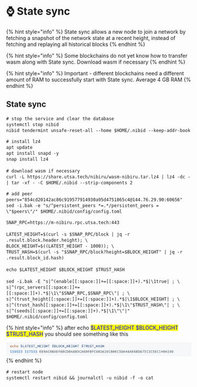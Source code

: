 # ⌚ State sync

{% hint style="info" %}
State sync allows a new node to join a network by fetching a snapshot of the network state at a recent height, instead of fetching and replaying all historical blocks
{% endhint %}

{% hint style="info" %}
Some blockchains do not yet know how to transfer wasm along with State sync. Download wasm if necessary
{% endhint %}

{% hint style="info" %}
Important - different blockchains need a different amount of RAM to successfully start with State sync. Average 4 GB RAM
{% endhint %}

## State sync

```shell
# stop the service and clear the database
systemctl stop nibid
nibid tendermint unsafe-reset-all --home $HOME/.nibid --keep-addr-book
```

```shell
# install lz4
apt update
apt install snapd -y
snap install lz4

# download wasm if necessary
curl -L https://share.utsa.tech/nibiru/wasm-nibiru.tar.lz4 | lz4 -dc - | tar -xf - -C $HOME/.nibid --strip-components 2
```

```shell
# add peer
peers="854cd20142ac86c919577914930a95d4751865c4@144.76.29.90:60656"
sed -i.bak -e "s/^persistent_peers *=.*/persistent_peers = \"$peers\"/" $HOME/.nibid/config/config.toml
```

```shell
SNAP_RPC=https://m-nibiru.rpc.utsa.tech:443

LATEST_HEIGHT=$(curl -s $SNAP_RPC/block | jq -r .result.block.header.height); \
BLOCK_HEIGHT=$((LATEST_HEIGHT - 1000)); \
TRUST_HASH=$(curl -s "$SNAP_RPC/block?height=$BLOCK_HEIGHT" | jq -r .result.block_id.hash)

echo $LATEST_HEIGHT $BLOCK_HEIGHT $TRUST_HASH

sed -i.bak -E "s|^(enable[[:space:]]+=[[:space:]]+).*$|\1true| ; \
s|^(rpc_servers[[:space:]]+=[[:space:]]+).*$|\1\"$SNAP_RPC,$SNAP_RPC\"| ; \
s|^(trust_height[[:space:]]+=[[:space:]]+).*$|\1$BLOCK_HEIGHT| ; \
s|^(trust_hash[[:space:]]+=[[:space:]]+).*$|\1\"$TRUST_HASH\"| ; \
s|^(seeds[[:space:]]+=[[:space:]]+).*$|\1\"\"|" $HOME/.nibid/config/config.toml
```

{% hint style="info" %}
after echo <mark style="color:blue;">$LATEST\_HEIGHT $BLOCK\_HEIGHT $TRUST\_HASH</mark> you should see something like this

![](<../../.gitbook/assets/image (29).png>)
{% endhint %}

```shell
# restart node
systemctl restart nibid && journalctl -u nibid -f -o cat
```



